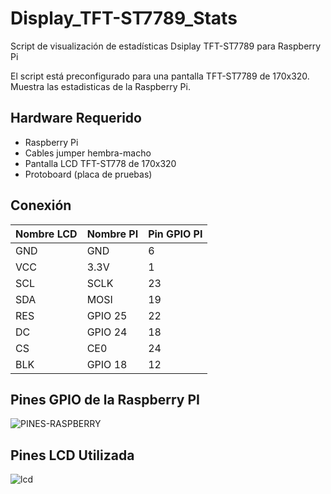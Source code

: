 # Display_TFT-ST7789_Stats
Script de visualización de estadísticas Dsiplay TFT-ST7789 para Raspberry Pi

El script está preconfigurado para una pantalla TFT-ST7789 de 170x320. Muestra las estadisticas de la Raspberry Pi.

## Hardware Requerido
- Raspberry Pi
- Cables jumper hembra-macho
- Pantalla LCD TFT-ST778 de 170x320
- Protoboard (placa de pruebas)

## Conexión
| Nombre LCD | Nombre PI | Pin GPIO PI  |
| ---------- | --------- | ------------ |
| GND        | GND       | 6            |
| VCC        | 3.3V      | 1            |
| SCL        | SCLK      | 23           |
| SDA        | MOSI      | 19           |
| RES        | GPIO 25   | 22           |
| DC         | GPIO 24   | 18           |
| CS         | CE0       | 24           |
| BLK        | GPIO 18   | 12           |

## Pines GPIO de la Raspberry PI
![PINES-RASPBERRY](https://github.com/Human-Technology/Display_TFT-ST7789_Stats/assets/41929896/b3a341eb-2613-4900-aba3-47340694235b)

## Pines LCD Utilizada
![lcd](https://github.com/Human-Technology/Display_TFT-ST7789_Stats/assets/41929896/4eece4a2-8113-43d7-85a2-6e6bd0410dfe)

